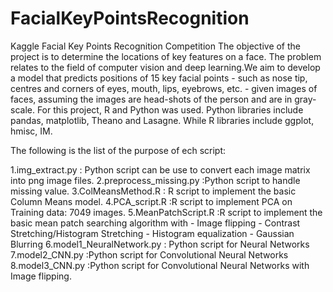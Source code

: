 # FacialKeyPointsRecognition
Kaggle Facial Key Points Recognition Competition 
The objective of the project is to determine the locations of key features on a face. 
The problem relates to the field of computer vision and deep learning.We aim to develop a model that predicts positions of 
15 key facial points - such as nose tip, centres and corners of eyes, mouth, lips, eyebrows, etc. - given images of faces,
assuming the images are head-shots of the person and are in gray-scale. 
For this project, R and Python was used. Python libraries include pandas, matplotlib, Theano and Lasagne.
While R libraries include ggplot, hmisc, IM.

The following is the list of the purpose of ech script:

1.img_extract.py : Python script can be use to convert each image matrix into png image files.
2.preprocess_missing.py :Python script to handle missing value.
3.ColMeansMethod.R : R script to implement the basic Column Means model.
4.PCA_script.R :R script to implement PCA on Training data: 7049 images.
5.MeanPatchScript.R :R script to implement the basic mean patch searching algorithm with
                      - Image flipping
                      - Contrast Stretching/Histogram Stretching
                      - Histogram equalization
                      - Gaussian Blurring
6.model1_NeuralNetwork.py : Python script for Neural Networks
7.model2_CNN.py :Python script for Convolutional Neural Networks
8.model3_CNN.py :Python script for Convolutional Neural Networks with Image flipping.
                
